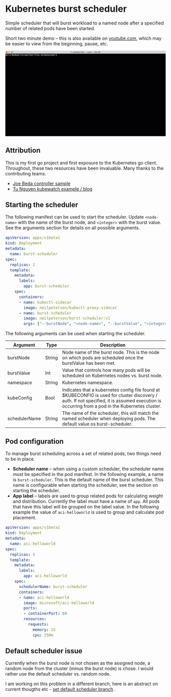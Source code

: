 # Kubernetes burst scheduler

Simple scheduler that will burst workload to a named node after a specified number of related pods have been started.

Short two minute demo – this is also available on [youtube.com](https://youtu.be/zh28H_fXEdI), which may be easier to view from the beginning, pause, etc. 

![](images/burst-scheduler.gif)

## Attribution

This is my first go project and first exposure to the Kubernetes go client. Throughout, these two resources have been invaluable. Many thanks to the contributing teams.

- [Joe Beda controller sample](https://github.com/jbeda/tgik-controller)
- [Tu Nguyen kubewatch example / blog](https://engineering.bitnami.com/articles/kubewatch-an-example-of-kubernetes-custom-controller.html)

## Starting the scheduler

The following manifest can be used to start the scheduler. Update `<node-name>` with the name of the burst node, and `<integer>` with the burst value. See the arguments section for details on all possible arguments.

```yaml
apiVersion: apps/v1beta1
kind: Deployment
metadata:
  name: burst-scheduler
spec:
  replicas: 1
  template:
    metadata:
      labels:
        app: burst-scheduler
    spec:
      containers:
      - name: kubectl-sidecar
        image: neilpeterson/kubectl-proxy-sidecar
      - name: burst-scheduler
        image: neilpeterson/burst-scheduler:v1
        args: ["--burstNode", "<node-name>", "--burstValue", "<integer>"]
```

The following arguments can be used when starting the scheduler.

| Argument | Type | Description |
|---|---|---|
| burstNode | String | Node name of the burst node. This is the node on which pods are scheduled once the burstValue has been met. |
| burstValue | Int | Value that controls how many pods will be scheduled on Kubernetes nodes vs. burst node. |
| namespace | String | Kubernetes namespace. |
| kubeConfig | Bool | Indicates that a kubernetes config file found at $KUBECONFIG is used for cluster discovery / auth. If not specified, it is assumed execution is occurring from a pod in the Kubernetes cluster. |
| schedulerName | String | The name of the scheduler, this will match the named scheduler when deploying pods. The default value os burst-scheduler. |

## Pod configuration

To manage burst scheduling across a set of related pods, two things need to be in place.

-	**Scheduler name** – when using a custom scheduler, the scheduler name must be specified in the pod manifest. In the following example, a name is `burst-scheduler`. This is the default name of the burst scheduler. This name is configurable when starting the scheduler, see the section on starting the scheduler.
-	**App label** – labels are used to group related pods for calculating weight and distribution. Currently the label must have a name of `app`. All pods that have this label will be grouped on the label value. In the following example the value of `aci-helloworld` is used to group and calculate pod placement. 


```yaml
apiVersion: apps/v1beta1
kind: Deployment
metadata:
  name: aci-helloworld
spec:
  replicas: 5
  template:
    metadata:
      labels:
        app: aci-helloworld
    spec:
      schedulerName: burst-scheduler
      containers:
      - name: aci-helloworld
        image: microsoft/aci-helloworld
        ports:
        - containerPort: 80
        resources:
          requests:
            memory: 1G
            cpu: 250m
```

## Default scheduler issue

Currently when the burst node is not chosen as the assigned node, a random node from the cluster (minus the burst node) is chose. I would rather use the default scheduler vs. random node.

I am working on this problem in a different branch, here is an abstract on current thougths etc - [set default scheduler branch](https://github.com/neilpeterson/kubernetes-burst-scheduler/blob/default-scheduler/set-default-scheduler.md) .
